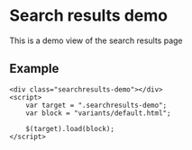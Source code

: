 # Search results demo

This is a demo view of the search results page


## Example
```example
<div class="searchresults-demo"></div>
<script>
	var target = ".searchresults-demo";
	var block = "variants/default.html";

	$(target).load(block);
</script>
```
